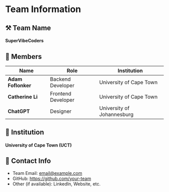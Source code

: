 # Team Information

## ⚒️ Team Name
#### **SuperVibeCoders**

## 👥 Members
| Name     | Role                | Institution           |
|----------|---------------------|-----------------------|
| **Adam Foflonker**   | Backend Developer   | University of Cape Town |
| **Catherine Li**   | Frontend Developer  | University of Cape Town |
| **ChatGPT**   | Designer            | University of Johannesburg |

## 🏫 Institution
#### **University of Cape Town (UCT)**

## 📧 Contact Info
- Team Email: <email@example.com>
- GitHub: <https://github.com/your-team>
- Other (if available): LinkedIn, Website, etc.
